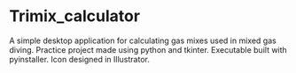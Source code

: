 # Trimix_calculator
A simple desktop application for calculating gas mixes used in mixed gas diving.
Practice project made using python and tkinter. Executable built with pyinstaller. Icon designed in Illustrator.
